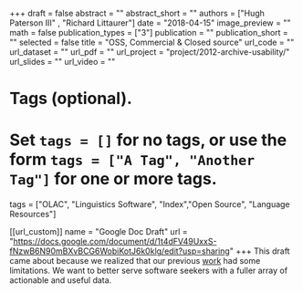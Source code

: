 +++
draft = false
abstract = ""
abstract_short = ""
authors = ["Hugh Paterson III" , "Richard Littaurer"]
date = "2018-04-15"
image_preview = ""
math = false
publication_types = ["3"]
publication = ""
publication_short = ""
selected = false
title = "OSS, Commercial & Closed source"
url_code = ""
url_dataset = ""
url_pdf = ""
url_project = "project/2012-archive-usability/"
url_slides = ""
url_video = ""


# Tags (optional).
#   Set `tags = []` for no tags, or use the form `tags = ["A Tag", "Another Tag"]` for one or more tags.
tags = ["OLAC", "Linguistics Software", "Index","Open Source", "Language Resources"]

[[url_custom]]
  name = "Google Doc Draft"
  url = "https://docs.google.com/document/d/1t4dFV49UxxS-fNzwB6N90mBXvBCG6WobiKotJ6k0klg/edit?usp=sharing"
+++
This draft came about because we realized that our previous [work](/Hugh-CV/publication/2016-open-source-code/) had some limitations. We want to better serve software seekers with a fuller array of actionable and useful data.
